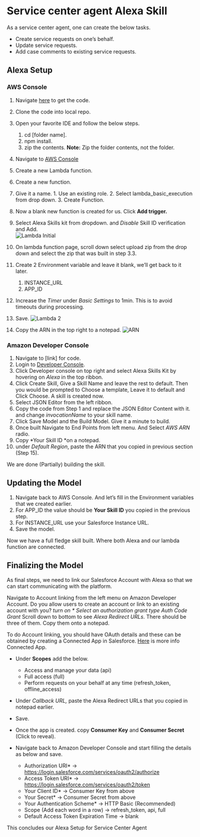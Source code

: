 # Service center agent Alexa Skill

As a service center agent, one can create the below tasks.  

-   Create service requests on one’s behalf.
-   Update service requests.
-   Add case comments to existing service requests.

## Alexa Setup

### AWS Console

1.  Navigate [here](https://github.com/sunnykeerthi/Service-center-agent/blob/master/index.js) to get the code.
2.  Clone the code into local repo.
3.  Open your favorite IDE and follow the below steps.
	1.  cd [folder name].
	2.  npm install.
	3.  zip the contents. **Note:** Zip the folder contents, not the folder.
4.  Navigate to [AWS Console](https://console.aws.amazon.com/console/home)
5.  Create a new Lambda function.
6.  Create a new function.
7.  Give it a name.
		1.  Use an existing role.
		2.  Select lambda_basic_execution from drop down.
		3.  Create Function.
8.  Now a blank new function is created for us. Click **Add trigger.**
9.  Select Alexa Skills kit from dropdown. and _Disable_ Skill ID verification and Add.  
   ![Lambda Initial](https://s5.gifyu.com/images/LambdaInitialSetup.gif)

10. On lambda function page, scroll down select upload zip from the drop down and select the zip that was built in step 3.3.
11.  Create 2 Environment variable and leave it blank, we’ll get back to it later.
		1.  INSTANCE_URL
		2.  APP_ID
12.  Increase the _Timer_ under _Basic Settings_ to 1min. This is to avoid timeouts during processing.
13.  Save.
![Lambda 2](https://s5.gifyu.com/images/Lambda_2.gif)
14.  Copy the ARN in the top right to a notepad.
![ARN](https://i.ibb.co/wS5VfpQ/Screen-Shot-2020-01-31-at-2-56-10-PM.png)


### Amazon Developer Console

1. Navigate to [link] for code.
2. Login to [Developer Console](https://developer.amazon.com/).
3. Click Developer console on top right and select Alexa Skills Kit by hovering on *Alexa* in the top ribbon.
4. Click Create Skill, Give a Skill Name and leave the rest to default. Then you would be prompted to Choose a template, Leave it to default and Click Choose. A skill is created now.
5. Select JSON Editor from the left ribbon. 
6. Copy the code from Step 1 and replace the JSON Editor Content with it. and change *invocationName* to your skill name.
7. Click Save Model and the Build Model. Give it a minute to build.
8. Once built Navigate to End Points from left menu. And Select *AWS ARN* radio.
9. Copy *Your Skill ID *on a notepad.
10. under *Default Region*, paste the ARN that you copied in previous section (Step 15).

We are done (Partially) building the skill.

## Updating the Model

1. Navigate back to AWS Console. And let’s fill in the Environment variables that we created earlier.
2. For APP_ID the value should be **Your Skill ID** you copied in the previous step.
3. For INSTANCE_URL use your Salesforce Instance URL.
4. Save the model.

Now we have a full fledge skill built. Where both Alexa and our lambda function are connected.

## Finalizing the Model

As final steps, we need to link our Salesforce Account with Alexa so that we can start communicating with the platform.

Navigate to Account linking from the left menu on Amazon Developer Account. 
Do you allow users to create an account or link to an existing account with you? *turn on *
Select an authorization grant type*  *Auth Code Grant*
Scroll down to bottom to see *Alexa Redirect URLs*. There should be three of them. Copy them onto a notepad.


To do Account linking, you should have OAuth details and these can be obtained by creating a Connected App in Salesforce. [Here](https://developer.salesforce.com/docs/atlas.en-us.api_rest.meta/api_rest/intro_defining_remote_access_applications.htm) is more info Connected App.

 * Under **Scopes** add the below.

    * Access and manage your data (api)
    * Full access (full)
    * Perform requests on your behalf at any time (refresh_token, offline_access)

 * Under *Callback URL,* paste the Alexa Redirect URLs that you copied in notepad earlier.
 * Save.
 * Once the app is created. copy **Consumer Key** and **Consumer Secret** (Click to reveal).
 * Navigate back to Amazon Developer Console and start filling the details as below and save.

	 * Authorization URI* -> https://login.salesforce.com/services/oauth2/authorize	 
	 * Access Token URI* ->	https://login.salesforce.com/services/oauth2/token	 
	 * Your Client ID* ->	Consumer Key from above
	 * Your Secret* ->	Consumer Secret from above
	 * Your Authentication Scheme* ->  HTTP Basic (Recommended)	
	 * Scope (Add each word in a row) ->	refresh_token, api, full 
	 * Default Access Token Expiration Time  ->	blank

This concludes our Alexa Setup for Service Center Agent
